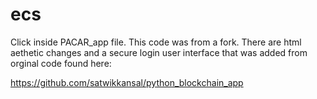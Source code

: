 # ecs
Click inside PACAR_app file.
This code was from a fork.
There are html aethetic changes and a secure login user interface that was added from orginal code found here:

https://github.com/satwikkansal/python_blockchain_app
